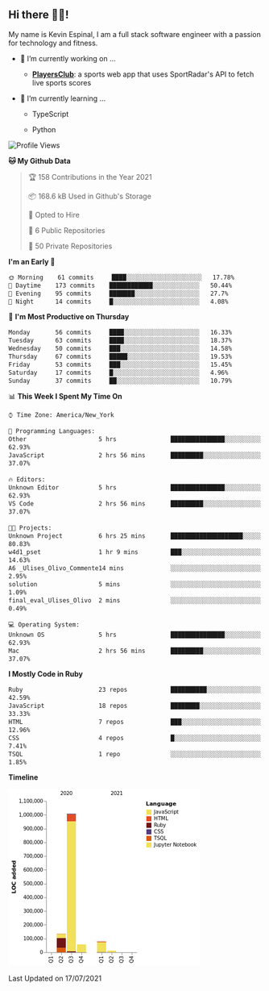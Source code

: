 ## Hi there 👋🏽!

My name is Kevin Espinal, I am a full stack software engineer with a passion for technology and fitness.

- 🔭 I’m currently working on ...

     - **[PlayersClub](https://playersclub.herokuapp.com/#/)**: a sports web app that uses SportRadar's API to fetch live sports scores

- 🌱 I’m currently learning ...

     - TypeScript
     
     - Python
     
<!--START_SECTION:waka-->
![Profile Views](http://img.shields.io/badge/Profile%20Views-0-blue)

**🐱 My Github Data** 

> 🏆 158 Contributions in the Year 2021
 > 
> 📦 168.6 kB Used in Github's Storage 
 > 
> 💼 Opted to Hire
 > 
> 📜 6 Public Repositories 
 > 
> 🔑 50 Private Repositories  
 > 
**I'm an Early 🐤** 

```text
🌞 Morning    61 commits     ████░░░░░░░░░░░░░░░░░░░░░   17.78% 
🌆 Daytime    173 commits    ████████████░░░░░░░░░░░░░   50.44% 
🌃 Evening    95 commits     ███████░░░░░░░░░░░░░░░░░░   27.7% 
🌙 Night      14 commits     █░░░░░░░░░░░░░░░░░░░░░░░░   4.08%

```
📅 **I'm Most Productive on Thursday** 

```text
Monday       56 commits     ████░░░░░░░░░░░░░░░░░░░░░   16.33% 
Tuesday      63 commits     ████░░░░░░░░░░░░░░░░░░░░░   18.37% 
Wednesday    50 commits     ███░░░░░░░░░░░░░░░░░░░░░░   14.58% 
Thursday     67 commits     █████░░░░░░░░░░░░░░░░░░░░   19.53% 
Friday       53 commits     ███░░░░░░░░░░░░░░░░░░░░░░   15.45% 
Saturday     17 commits     █░░░░░░░░░░░░░░░░░░░░░░░░   4.96% 
Sunday       37 commits     ██░░░░░░░░░░░░░░░░░░░░░░░   10.79%

```


📊 **This Week I Spent My Time On** 

```text
⌚︎ Time Zone: America/New_York

💬 Programming Languages: 
Other                    5 hrs               ███████████████░░░░░░░░░░   62.93% 
JavaScript               2 hrs 56 mins       █████████░░░░░░░░░░░░░░░░   37.07%

🔥 Editors: 
Unknown Editor           5 hrs               ███████████████░░░░░░░░░░   62.93% 
VS Code                  2 hrs 56 mins       █████████░░░░░░░░░░░░░░░░   37.07%

🐱‍💻 Projects: 
Unknown Project          6 hrs 25 mins       ████████████████████░░░░░   80.83% 
w4d1_pset                1 hr 9 mins         ███░░░░░░░░░░░░░░░░░░░░░░   14.63% 
A6 _Ulises_Olivo_Commente14 mins             ░░░░░░░░░░░░░░░░░░░░░░░░░   2.95% 
solution                 5 mins              ░░░░░░░░░░░░░░░░░░░░░░░░░   1.09% 
final_eval_Ulises_Olivo  2 mins              ░░░░░░░░░░░░░░░░░░░░░░░░░   0.49%

💻 Operating System: 
Unknown OS               5 hrs               ███████████████░░░░░░░░░░   62.93% 
Mac                      2 hrs 56 mins       █████████░░░░░░░░░░░░░░░░   37.07%

```

**I Mostly Code in Ruby** 

```text
Ruby                     23 repos            ██████████░░░░░░░░░░░░░░░   42.59% 
JavaScript               18 repos            ████████░░░░░░░░░░░░░░░░░   33.33% 
HTML                     7 repos             ███░░░░░░░░░░░░░░░░░░░░░░   12.96% 
CSS                      4 repos             █░░░░░░░░░░░░░░░░░░░░░░░░   7.41% 
TSQL                     1 repo              ░░░░░░░░░░░░░░░░░░░░░░░░░   1.85%

```


**Timeline**

![Chart not found](https://raw.githubusercontent.com/espinalk212/espinalk212/main/charts/bar_graph.png) 


 Last Updated on 17/07/2021
<!--END_SECTION:waka-->


<!--
**espinalk212/espinalk212** is a ✨ _special_ ✨ repository because its `README.md` (this file) appears on your GitHub profile.

Here are some ideas to get you started:

- 🔭 I’m currently working on ...
- 🌱 I’m currently learning ...
- 👯 I’m looking to collaborate on ...
- 🤔 I’m looking for help with ...
- 💬 Ask me about ...
- 📫 How to reach me: ...
- 😄 Pronouns: ...
- ⚡ Fun fact: ...
-->
